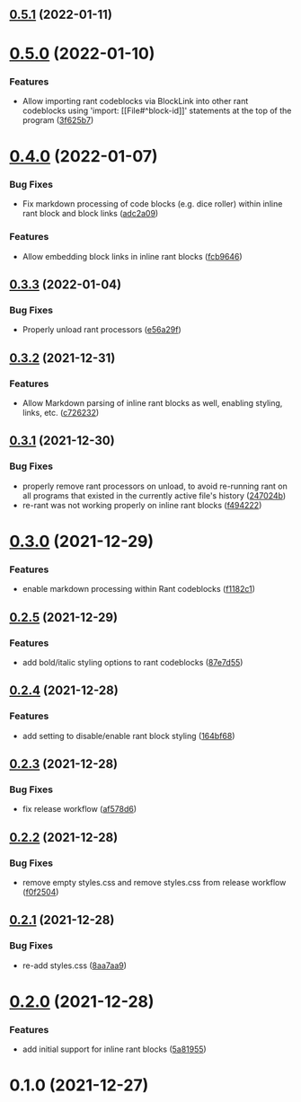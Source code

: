 ## [0.5.1](https://github.com/lanice/obsidian-rant/compare/0.5.0...0.5.1) (2022-01-11)



# [0.5.0](https://github.com/lanice/obsidian-rant/compare/0.4.0...0.5.0) (2022-01-10)


### Features

* Allow importing rant codeblocks via BlockLink into other rant codeblocks using 'import: [[File#^block-id]]' statements at the top of the program ([3f625b7](https://github.com/lanice/obsidian-rant/commit/3f625b70c4a0f8f9ee967d06d911ed606816853c))



# [0.4.0](https://github.com/lanice/obsidian-rant/compare/0.3.3...0.4.0) (2022-01-07)


### Bug Fixes

* Fix markdown processing of code blocks (e.g. dice roller) within inline rant block and block links ([adc2a09](https://github.com/lanice/obsidian-rant/commit/adc2a092b44f11dd96f919c920352a2b62364eca))


### Features

* Allow embedding block links in inline rant blocks ([fcb9646](https://github.com/lanice/obsidian-rant/commit/fcb9646864c210e5e89bc378009b10a89d4f001f))



## [0.3.3](https://github.com/lanice/obsidian-rant/compare/0.3.2...0.3.3) (2022-01-04)


### Bug Fixes

* Properly unload rant processors ([e56a29f](https://github.com/lanice/obsidian-rant/commit/e56a29f44dc51bbcc6121fd4363ee5c40a85d5d3))



## [0.3.2](https://github.com/lanice/obsidian-rant/compare/0.3.1...0.3.2) (2021-12-31)


### Features

* Allow Markdown parsing of inline rant blocks as well, enabling styling, links, etc. ([c726232](https://github.com/lanice/obsidian-rant/commit/c72623245b973902f1914b80d8e709a247e59bfe))



## [0.3.1](https://github.com/lanice/obsidian-rant/compare/0.3.0...0.3.1) (2021-12-30)


### Bug Fixes

* properly remove rant processors on unload, to avoid re-running rant on all programs that existed in the currently active file's history ([247024b](https://github.com/lanice/obsidian-rant/commit/247024b3272b9f78f862859f6394b750f3e322c4))
* re-rant was not working properly on inline rant blocks ([f494222](https://github.com/lanice/obsidian-rant/commit/abbe6e685ce147d18795e8ef18e883cef74c1659))



# [0.3.0](https://github.com/lanice/obsidian-rant/compare/0.2.5...0.3.0) (2021-12-29)


### Features

* enable markdown processing within Rant codeblocks ([f1182c1](https://github.com/lanice/obsidian-rant/commit/f1182c116551db61e53b7b9aebc742f177a70f5c))



## [0.2.5](https://github.com/lanice/obsidian-rant/compare/0.2.4...0.2.5) (2021-12-29)


### Features

* add bold/italic styling options to rant codeblocks ([87e7d55](https://github.com/lanice/obsidian-rant/commit/87e7d55e72c1d5624761d83a8c8c688e865445a5))



## [0.2.4](https://github.com/lanice/obsidian-rant/compare/0.2.3...0.2.4) (2021-12-28)


### Features

* add setting to disable/enable rant block styling ([164bf68](https://github.com/lanice/obsidian-rant/commit/164bf6841b7357e0d6a14d67509e0ef9713b5112))



## [0.2.3](https://github.com/lanice/obsidian-rant/compare/0.2.2...0.2.3) (2021-12-28)


### Bug Fixes

* fix release workflow ([af578d6](https://github.com/lanice/obsidian-rant/commit/af578d62844265b470ebfecc787f4a2eada9d366))



## [0.2.2](https://github.com/lanice/obsidian-rant/compare/0.2.1...0.2.2) (2021-12-28)


### Bug Fixes

* remove empty styles.css and remove styles.css from release workflow ([f0f2504](https://github.com/lanice/obsidian-rant/commit/f0f250437b777a760e6c7c63cba74752987417a4))



## [0.2.1](https://github.com/lanice/obsidian-rant/compare/0.2.0...0.2.1) (2021-12-28)


### Bug Fixes

* re-add styles.css ([8aa7aa9](https://github.com/lanice/obsidian-rant/commit/8aa7aa9379f299cc6d19364f4a7f02630afa660c))



# [0.2.0](https://github.com/lanice/obsidian-rant/compare/0.1.0...0.2.0) (2021-12-28)


### Features

* add initial support for inline rant blocks ([5a81955](https://github.com/lanice/obsidian-rant/commit/5a81955cedfca2348dccc2029d428da9dd4906fb))



# 0.1.0 (2021-12-27)



